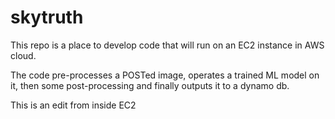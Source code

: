 # skytruth

This repo is a place to develop code that will run on an EC2 instance in AWS cloud.

The code pre-processes a POSTed image, operates a trained ML model on it, then some post-processing and finally outputs it to a dynamo db.

This is an edit from inside EC2

